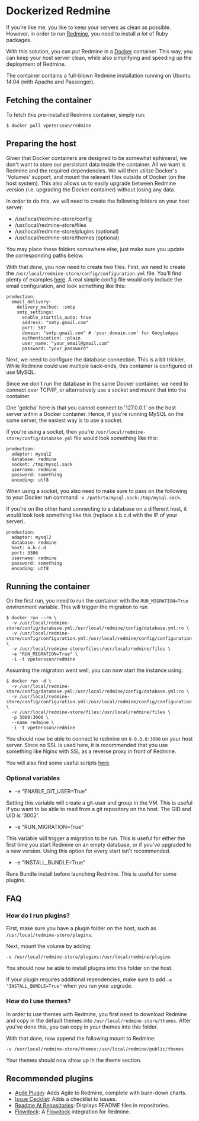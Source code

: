 # Dockerized Redmine

If you're like me, you like to keep your servers as clean as possible. However, in order to run [Redmine](http://www.redmine.org/), you need to install *a lot* of Ruby packages.

With this solution, you can put Redmine in a [Docker](http://docker.io) container. This way, you can keep your host server clean, while also simplifying and speeding up the deployment of Redmine.

The container contains a full-blown Redmine installation running on Ubuntu 14.04 (with Apache and Passenger).

## Fetching the container

To fetch this pre-installed Redmine container, simply run:

    $ docker pull vpetersson/redmine

## Preparing the host

Given that Docker containers are designed to be somewhat ephimeral, we don't want to store our persistant data inside the container. All we want is Redmine and the required dependencies. We will then utilize Docker's 'Volumes' support, and mount the relevant files outside of Docker (on the host system). This also allows us to easily upgrade between Redmine version (i.e. upgrading the Docker container) without losing any data.

In order to do this, we will need to create the following folders on your host server:

 * /usr/local/redmine-store/config
 * /usr/local/redmine-store/files
 * /usr/local/redmine-store/plugins (optional)
 * /usr/local/redmine-store/themes (optional)

You may place these folders somewhere else, just make sure you update the corresponding paths below.

With that done, you now need to create two files. First, we need to create the `/usr/local/redmine-store/config/configuration.yml` file. You'll find plenty of examples [here](http://www.redmine.org/projects/redmine/repository/entry/branches/2.5-stable/config/configuration.yml.example). A real simple config file would only include the email configuration, and look something like this:

    production:
      email_delivery:
        delivery_method: :smtp
        smtp_settings:
          enable_starttls_auto: true
          address: "smtp.gmail.com"
          port: 587
          domain: "smtp.gmail.com" # 'your.domain.com' for GoogleApps
          authentication: :plain
          user_name: "your_email@gmail.com"
          password: "your_password"

Next, we need to configure the database connection. This is a bit trickier. While Redmine could use multiple back-ends, this container is configured ot use MySQL.

Since we don't run the database in the same Docker container, we need to connect over TCP/IP, or alternatively use a socket and mount that into the container.

One 'gotcha' here is that you cannot connect to '127.0.0.1' on the host server within a Docker container. Hence, if you're running MySQL on the same server, the easiest way is to use a socket.

If you're using a socket, then you're `/usr/local/redmine-store/config/database.yml` file would look something like this:

    production:
      adapter: mysql2
      database: redmine
      socket: /tmp/mysql.sock
      username: redmine
      password: something
      encoding: utf8

When using a socket, you also need to make sure to pass on the following to your Docker run command `-v /path/to/mysql.sock:/tmp/mysql.sock`.

If you're on the other hand connecting to a database on a different host, it would look look something like this (replace a.b.c.d with the IP of your server).

    production:
      adapter: mysql2
      database: redmine
      host: a.b.c.d
      port: 3306
      username: redmine
      password: something
      encoding: utf8

## Running the container

On the first run, you need to run the container with the `RUN_MIGRATION=True` environment variable. This will trigger the migration to run

    $ docker run --rm \
      -v /usr/local/redmine-store/config/database.yml:/usr/local/redmine/config/database.yml:ro \
      -v /usr/local/redmine-store/config/configuration.yml:/usr/local/redmine/config/configuration.yml:ro \
      -v /usr/local/redmine-store/files:/usr/local/redmine/files \
      -e "RUN_MIGRATION=True" \
      -i -t vpetersson/redmine

Assuming the migration went well, you can now start the instance using:

    $ docker run -d \
      -v /usr/local/redmine-store/config/database.yml:/usr/local/redmine/config/database.yml:ro \
      -v /usr/local/redmine-store/config/configuration.yml:/usr/local/redmine/config/configuration.yml:ro \
      -v /usr/local/redmine-store/files:/usr/local/redmine/files \
      -p 3000:3000 \
      --name redmine \
      -i -t vpetersson/redmine

You should now be able to connect to redmine on `0.0.0.0:3000` on your host server. Since no SSL is used here, it is recommended that you use something like Nginx with SSL as a reverse proxy in front of Redmine.

You will also find some useful scripts [here](https://github.com/vpetersson/redmine/tree/master/bin).

### Optional variables

 * -e "ENABLE_GIT_USER=True"

Setting this variable will create a git-user and group in the VM. This is useful if you want to be able to read from a git repository on the host. The GID and UID is '3002'.

 * -e "RUN_MIGRATION=True"

This variable will trigger a migration to be run. This is useful for either the first time you start Redmine on an empty database, or if you've upgraded to a new version. Using this option for every start isn't recommended.

 * -e "INSTALL_BUNDLE=True"

Runs Bundle install before launching Redmine. This is useful for some plugins.

## FAQ

### How do I run plugins?

First, make sure you have a plugin folder on the host, such as `/usr/local/redmine-store/plugins`.

Next, mount the volume by adding:

    -v /usr/local/redmine-store/plugins:/usr/local/redmine/plugins

You should now be able to install plugins into this folder on the host.

If your plugin requires additional rependencies, make sure to add `-e "INSTALL_BUNDLE=True"` when you run your upgrade.

### How do I use themes?

In order to use themes with Redmine, you first need to download Redmine and copy in the default themes into `/usr/local/redmine-store/themes`. After you've done this, you can copy in your themes into this folder.

With that done, now append the following mount to Redmine:

    -v /usr/local/redmine-store/themes:/usr/local/redmine/public/themes

Your themes should now show up in the theme section.

## Recommended plugins

 * [Agile Plugin](http://redminecrm.com/projects/agile/pages/1): Adds Agile to Redmine, complete with burn-down charts.
 * [Issue Cecklist](http://redminecrm.com/projects/checklist/pages/1): Adds a checklist to issues.
 * [Readme At Repositories](http://www.redmine.org/plugins/readme_at_repositories): Displays README files in repositories.
 * [Flowdock](https://github.com/flowdock/redmine_flowdock): A [Flowdock](https://www.flowdock.com) integration for Redmine.
